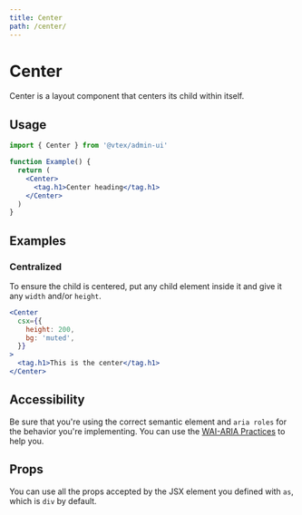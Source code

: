 ```yaml
---
title: Center
path: /center/
---
```


# Center

Center is a layout component that centers its child within itself.

## Usage

```jsx isStatic
import { Center } from '@vtex/admin-ui'

function Example() {
  return (
    <Center>
      <tag.h1>Center heading</tag.h1>
    </Center>
  )
}
```

## Examples

### Centralized

To ensure the child is centered, put any child element inside it and give it any `width` and/or `height`.

```jsx live
<Center
  csx={{
    height: 200,
    bg: 'muted',
  }}
>
  <tag.h1>This is the center</tag.h1>
</Center>
```

## Accessibility

Be sure that you're using the correct semantic element and `aria roles` for the behavior you're implementing. You can use the [WAI-ARIA Practices](https://www.w3.org/TR/wai-aria-practices/) to help you.

## Props

You can use all the props accepted by the JSX element you defined with `as`, which is `div` by default.
